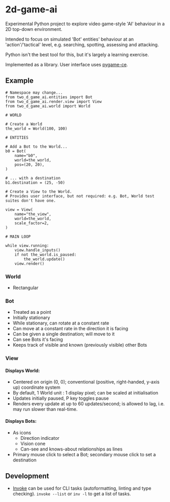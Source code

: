 # 2d-game-ai

Experimental Python project to explore video game-style 'AI' behaviour in a 2D top-down
environment.

Intended to focus on simulated 'Bot' entities'  behaviour at an 'action'/'tactical'
level, e.g. searching, spotting, assessing and attacking.

Python isn't the best tool for this, but it's largely a learning exercise.

Implemented as a library. User interface uses [pygame-ce](https://pyga.me/).


## Example

```
# Namespace may change...
from two_d_game_ai.entities import Bot
from two_d_game_ai.render.view import View
from two_d_game_ai.world import World

# WORLD

# Create a World
the_world = World(100, 100)

# ENTITIES

# Add a Bot to the World...
b0 = Bot(
    name="b0",
    world=the_world,
    pos=(20, 20),
)

# ... with a destination
b1.destination = (25, -50)

# Create a View to the World.
# Provides user interface, but not required: e.g. Bot, World test suites don't have one.

view = View(
    name="the_view",
    world=the_world,
    scale_factor=2,
)

# MAIN LOOP

while view.running:
    view.handle_inputs()
    if not the_world.is_paused:
        the_world.update()
    view.render()
```


### World

- Rectangular


### Bot

- Treated as a point
- Initially stationary
- While stationary, can rotate at a constant rate
- Can move at a constant rate in the direction it is facing
- Can be given a single destination; will move to it
- Can see Bots it's facing
- Keeps track of visible and known (previously visible) other Bots


### View

#### Displays World:

- Centered on origin (0, 0); conventional (positive, right-handed, y-axis up) coordinate system
- By default, 1 World unit : 1 display pixel; can be scaled at initialisation
- Updates initially paused, P key toggles pause
- Renders every update at up to 60 updates/second; is allowed to lag, i.e. may run slower than real-time.

#### Displays Bots:

- As icons
  - Direction indicator
  - Vision cone
  - Can-see and knows-about relationships as lines
- Primary mouse click to select a Bot; secondary mouse click to set a destination


## Development

- [Invoke](https://www.pyinvoke.org/) can be used for CLI tasks (autoformatting, linting
and type checking).
  `invoke --list` or `inv -l` to get a list of tasks.
